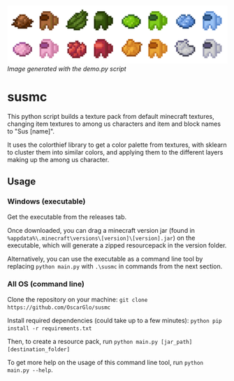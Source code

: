 ![Demo image](demo.png)
*Image generated with the demo.py script*

# susmc

This python script builds a texture pack from default minecraft textures, changing item textures to among us characters and item and block names to "Sus [name]".

It uses the colorthief library to get a color palette from textures, with sklearn to cluster them into similar colors, and applying them to the
different layers making up the among us character.

## Usage

### Windows (executable)

Get the executable from the releases tab.

Once downloaded, you can drag a minecraft version jar (found in `%appdata%\.minecraft\versions\[version]\[version].jar`) on the executable,
which will generate a zipped resourcepack in the version folder.

Alternatively, you can use the executable as a command line tool by replacing `python main.py` with `.\susmc` in commands from the next section.

### All OS (command line)

Clone the repository on your machine: `git clone https://github.com/OscarGlo/susmc`

Install required dependencies (could take up to a few minutes): `python pip install -r requirements.txt`

Then, to create a resource pack, run `python main.py [jar_path] [destination_folder]`

To get more help on the usage of this command line tool, run `python main.py --help`.
